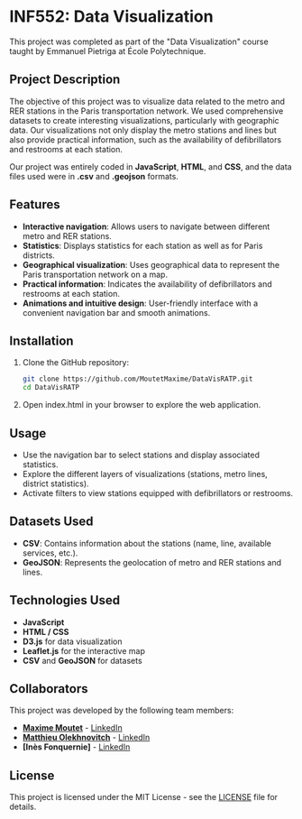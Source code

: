 # INF552: Data Visualization

This project was completed as part of the "Data Visualization" course taught by Emmanuel Pietriga at École Polytechnique.

## Project Description

The objective of this project was to visualize data related to the metro and RER stations in the Paris transportation network. We used comprehensive datasets to create interesting visualizations, particularly with geographic data. Our visualizations not only display the metro stations and lines but also provide practical information, such as the availability of defibrillators and restrooms at each station.

Our project was entirely coded in **JavaScript**, **HTML**, and **CSS**, and the data files used were in **.csv** and **.geojson** formats.

## Features

- **Interactive navigation**: Allows users to navigate between different metro and RER stations.
- **Statistics**: Displays statistics for each station as well as for Paris districts.
- **Geographical visualization**: Uses geographical data to represent the Paris transportation network on a map.
- **Practical information**: Indicates the availability of defibrillators and restrooms at each station.
- **Animations and intuitive design**: User-friendly interface with a convenient navigation bar and smooth animations.

## Installation

1. Clone the GitHub repository:

   ```bash
   git clone https://github.com/MoutetMaxime/DataVisRATP.git
   cd DataVisRATP
   ```
2. Open index.html in your browser to explore the web application.

## Usage

- Use the navigation bar to select stations and display associated statistics.
- Explore the different layers of visualizations (stations, metro lines, district statistics).
- Activate filters to view stations equipped with defibrillators or restrooms.

## Datasets Used
- **CSV**: Contains information about the stations (name, line, available services, etc.).
- **GeoJSON**: Represents the geolocation of metro and RER stations and lines.

## Technologies Used
- **JavaScript**
- **HTML / CSS**
- **D3.js** for data visualization
- **Leaflet.js** for the interactive map
- **CSV** and **GeoJSON** for datasets

## Collaborators

This project was developed by the following team members:

- **[Maxime Moutet](https://github.com/MoutetMaxime)** - [LinkedIn](https://www.linkedin.com/in/maximemoutet)
- **[Matthieu Olekhnovitch](https://github.com/Matt-Olek)** - [LinkedIn](https://www.linkedin.com/in/matthieu-olekhnovitch)
- **[Inès Fonquernie]** - [LinkedIn](https://www.linkedin.com/in/inès-fonquernie-77b500219)

## License

This project is licensed under the MIT License - see the [LICENSE](LICENSE) file for details.

